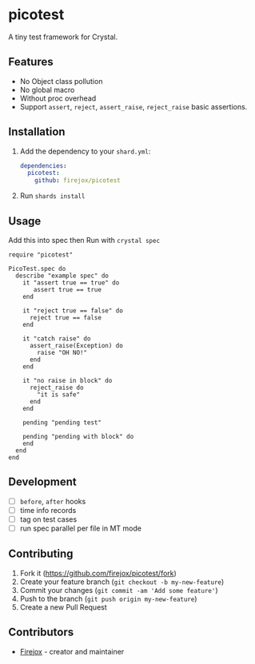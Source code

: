 # picotest

A tiny test framework for Crystal.

## Features

* No Object class pollution
* No global macro
* Without proc overhead
* Support `assert`, `reject`, `assert_raise`, `reject_raise` basic assertions.

## Installation

1. Add the dependency to your `shard.yml`:

   ```yaml
   dependencies:
     picotest:
       github: firejox/picotest
   ```

2. Run `shards install`

## Usage

Add this into spec then Run with `crystal spec`

```crystal
require "picotest"

PicoTest.spec do
  describe "example spec" do
    it "assert true == true" do
       assert true == true
    end

    it "reject true == false" do
      reject true == false
    end

    it "catch raise" do
      assert_raise(Exception) do
        raise "OH NO!"
      end
    end

    it "no raise in block" do
      reject_raise do
        "it is safe"
      end
    end

    pending "pending test"

    pending "pending with block" do
    end
  end
end
```

## Development

- [ ] `before`, `after` hooks
- [ ] time info records
- [ ] tag on test cases
- [ ] run spec parallel per file in MT mode

## Contributing

1. Fork it (<https://github.com/firejox/picotest/fork>)
2. Create your feature branch (`git checkout -b my-new-feature`)
3. Commit your changes (`git commit -am 'Add some feature'`)
4. Push to the branch (`git push origin my-new-feature`)
5. Create a new Pull Request

## Contributors

- [Firejox](https://github.com/firejox) - creator and maintainer
